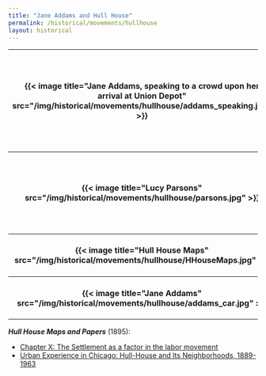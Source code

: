 ```yaml
---
title: "Jane Addams and Hull House"
permalink: /historical/movements/hullhouse
layout: historical
---
```


<table class="table is-hoverable">
  <tbody>
    <tr>
      <th>{{< image title="Jane Addams, speaking to a crowd upon her arrival at Union Depot" src="/img/historical/movements/hullhouse/addams_speaking.jpg" >}}</th>
      <td>Jane Addams, speaking to a crowd upon her arrival at Union Depot. <a href="/historical/timeline/1915/281">More information</a>.</td>
    </tr>
    <tr>
      <th>{{< image title="Lucy Parsons" src="/img/historical/movements/hullhouse/parsons.jpg" >}}</th>
      <td>Mrs. Lucy E. Parsons, arrested during protest at Hull House. <a href="/historical/timeline/1915/280">More information</a>.</td>
    </tr>
    <tr>
      <th>{{< image title="Hull House Maps" src="/img/historical/movements/hullhouse/HHouseMaps.jpg" >}}</th>
      <td>View Hull House Maps. <a href="/pubs/hullhouse/maps">More information</a>.</td>
    </tr>
    <tr>
      <th>{{< image title="Jane Addams" src="/img/historical/movements/hullhouse/addams_car.jpg" >}}</th>
      <td>Jane Addams. <a href="/historical/timeline/1915/388">More information</a>.</td>
    </tr>
  </tbody>
</table>

**_Hull House Maps and Papers_** (1895):

- [Chapter X: The Settlement as a factor in the labor movement](/docs_fk/homicide/HullHouse/HH.10.pdf)
- [Urban Experience in Chicago: Hull-House and Its Neighborhoods, 1889-1963](https://hullhouse.uic.edu/hull/urbanexp/)

